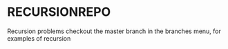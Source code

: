 # RECURSIONREPO
Recursion problems
checkout the master branch in the branches menu, for examples of recursion
